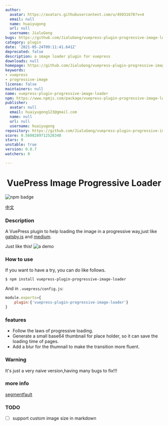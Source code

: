 ```yaml
---
author:
  avatar: https://avatars.githubusercontent.com/u/45031678?v=4
  email: null
  name: huaiyugong
  url: null
  username: JialuGong
bugs: https://github.com/JialuGong/vuepress-plugin-progressive-image-loader/issues
category: plugin
date: '2021-05-24T09:11:41.641Z'
deprecated: false
description: a image loader plugin for vuepress
downloads: null
homepage: https://github.com/JialuGong/vuepress-plugin-progressive-image-loader#readme
keywords:
- vuepress
- progressive-image
license: false
maintainers: null
name: vuepress-plugin-progressive-image-loader
npm: https://www.npmjs.com/package/vuepress-plugin-progressive-image-loader
publisher:
  avatar: null
  email: huaiyugong123@gmail.com
  name: null
  url: null
  username: huaiyugong
repository: https://github.com/JialuGong/vuepress-plugin-progressive-image-loader
score: 0.5608289712528348
stars: 0
unstable: true
version: 0.0.7
watchers: 0

---
```


<h1 align="center" style="text-align: center;">VuePress Image Progressive Loader</h1>

![npm badge](https://nodei.co/npm/uepress-plugin-progressive-image-loader.png)

[中文](./README-zh.md)
### Description

A VuePress plugin to help loading the image in a progressive way,just like [gatsby.js](https://www.gatsbyjs.com/) and [medium](https://medium.com/).

Just like this!
![a demo](./.images/screen-shot.gif)


### How to use

If you want to have a try, you can do like follows.

```shell
$ npm install vuepress-plugin-progressive-image-loader
```

And in `.vuepress/config.js`:

```js
module.exports={
    plugin:{'vuepress-plugin-progressive-image-loader'}
}
```

### features

- Follow the laws of progressive loading.
- Generate a small base64 thumbnail for place holder, so it can save the loading time of pages.
- Add a blur for the thumnail to make the transition more fluent.


### Warning 

It's just a very naive version,having many bugs to fix!!!

### more info
[segmentfault](https://segmentfault.com/a/1190000040056541?_ea=134049527)
### TODO
- [ ] support custom image size in markdown
